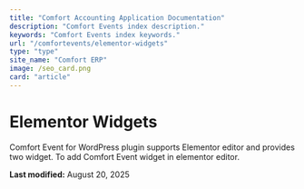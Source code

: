 ```yaml
---
title: "Comfort Accounting Application Documentation"
description: "Comfort Events index description."
keywords: "Comfort Events index keywords."
url: "/comfortevents/elementor-widgets"
type: "type"
site_name: "Comfort ERP"
image: /seo_card.png
card: "article"
---
```

# Elementor Widgets

Comfort Event for WordPress plugin supports Elementor editor and provides two widget. To add Comfort Event widget in elementor editor.


**Last modified:** August 20, 2025